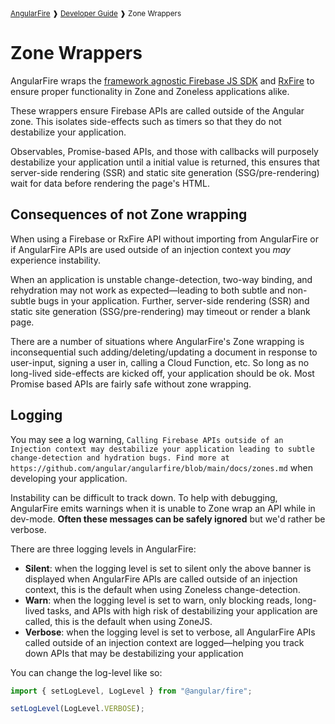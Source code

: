 <small>
<a href="https://github.com/angular/angularfire">AngularFire</a> &#10097; <a href="../README.md#developer-guide">Developer Guide</a> &#10097; Zone Wrappers
</small>

# Zone Wrappers

AngularFire wraps the [framework agnostic Firebase JS SDK](https://github.com/firebase/firebase-js-sdk) and [RxFire](https://github.com/firebaseextended/rxfire) to ensure proper functionality in Zone and Zoneless applications alike.

These wrappers ensure Firebase APIs are called outside of the Angular zone. This isolates side-effects such as timers so that they do not destabilize your application. 

Observables, Promise-based APIs, and those with callbacks will purposely destabilize your application until a initial value is returned, this ensures that server-side rendering (SSR) and static site generation (SSG/pre-rendering) wait for data before rendering the page's HTML.

## Consequences of not Zone wrapping

When using a Firebase or RxFire API without importing from AngularFire or if AngularFire APIs are used outside of an injection context you _may_ experience instability.

When an application is unstable change-detection, two-way binding, and rehydration may not work as expected—leading to both subtle and non-subtle bugs in your application. Further, server-side rendering (SSR) and static site generation (SSG/pre-rendering) may timeout or render a blank page.

There are a number of situations where AngularFire's Zone wrapping is inconsequential such adding/deleting/updating a document in response to user-input, signing a user in, calling a Cloud Function, etc. So long as no long-lived side-effects are kicked off, your application should be ok. Most Promise based APIs are fairly safe without zone wrapping. 

## Logging

You may see a log warning, `Calling Firebase APIs outside of an Injection context may destabilize your application leading to subtle change-detection and hydration bugs. Find more at https://github.com/angular/angularfire/blob/main/docs/zones.md` when developing your application.

Instability can be difficult to track down. To help with debugging, AngularFire emits warnings when it is unable to Zone wrap an API while in dev-mode. **Often these messages can be safely ignored** but we'd rather be verbose.

There are three logging levels in AngularFire:

* **Silent**: when the logging level is set to silent only the above banner is displayed when AngularFire APIs are called outside of an injection context, this is the default when using Zoneless change-detection.
* **Warn**: when the logging level is set to warn, only blocking reads, long-lived tasks, and APIs with high risk of destabilizing your application are called, this is the default when using ZoneJS.
* **Verbose**: when the logging level is set to verbose, all AngularFire APIs called outside of an injection context are logged—helping you track down APIs that may be destabilizing your application

You can change the log-level like so:

```ts
import { setLogLevel, LogLevel } from "@angular/fire";

setLogLevel(LogLevel.VERBOSE);
```